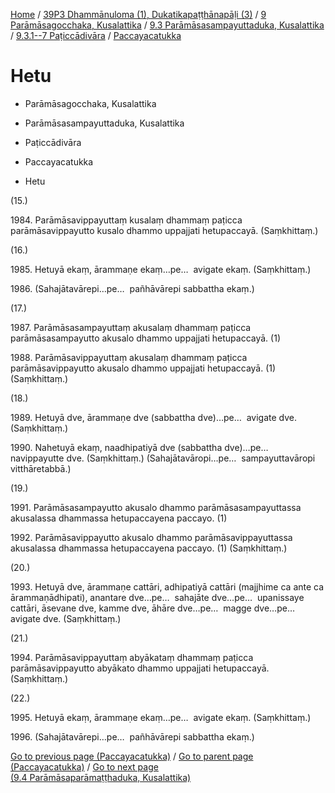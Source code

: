 
[Home](/) / [39P3 Dhammānuloma (1), Dukatikapaṭṭhānapāḷi (3)](../../../...md) / [9 Parāmāsagocchaka, Kusalattika](../../...md) / [9.3 Parāmāsasampayuttaduka, Kusalattika](../...md) / [9.3.1--7 Paṭiccādivāra](...md) / [Paccayacatukka](../39P3/9/9.3/9.3.1--7/Paccayacatukka.md)

# Hetu

* Parāmāsagocchaka, Kusalattika

* Parāmāsasampayuttaduka, Kusalattika

* Paṭiccādivāra

* Paccayacatukka

* Hetu

(15.)

1984\. Parāmāsavippayuttaṃ kusalaṃ dhammaṃ paṭicca parāmāsavippayutto kusalo dhammo uppajjati hetupaccayā. (Saṃkhittaṃ.)

(16.)

1985\. Hetuyā ekaṃ, ārammaṇe ekaṃ…pe…  avigate ekaṃ. (Saṃkhittaṃ.)

1986\. (Sahajātavārepi…pe…  pañhāvārepi sabbattha ekaṃ.)

(17.)

1987\. Parāmāsasampayuttaṃ akusalaṃ dhammaṃ paṭicca parāmāsasampayutto akusalo dhammo uppajjati hetupaccayā. (1)

1988\. Parāmāsavippayuttaṃ akusalaṃ dhammaṃ paṭicca parāmāsavippayutto akusalo dhammo uppajjati hetupaccayā. (1) (Saṃkhittaṃ.)

(18.)

1989\. Hetuyā dve, ārammaṇe dve (sabbattha dve)…pe…  avigate dve. (Saṃkhittaṃ.)

1990\. Nahetuyā ekaṃ, naadhipatiyā dve (sabbattha dve)…pe…  navippayutte dve. (Saṃkhittaṃ.) (Sahajātavāropi…pe…  sampayuttavāropi vitthāretabbā.)

(19.)

1991\. Parāmāsasampayutto akusalo dhammo parāmāsasampayuttassa akusalassa dhammassa hetupaccayena paccayo. (1)

1992\. Parāmāsavippayutto akusalo dhammo parāmāsavippayuttassa akusalassa dhammassa hetupaccayena paccayo. (1) (Saṃkhittaṃ.)

(20.)

1993\. Hetuyā dve, ārammaṇe cattāri, adhipatiyā cattāri (majjhime ca ante ca ārammaṇādhipati), anantare dve…pe…  sahajāte dve…pe…  upanissaye cattāri, āsevane dve, kamme dve, āhāre dve…pe…  magge dve…pe…  avigate dve. (Saṃkhittaṃ.)

(21.)

1994\. Parāmāsavippayuttaṃ abyākataṃ dhammaṃ paṭicca parāmāsavippayutto abyākato dhammo uppajjati hetupaccayā. (Saṃkhittaṃ.)

(22.)

1995\. Hetuyā ekaṃ, ārammaṇe ekaṃ…pe…  avigate ekaṃ. (Saṃkhittaṃ.)

1996\. (Sahajātavārepi…pe…  pañhāvārepi sabbattha ekaṃ.)

[Go to previous page (Paccayacatukka)](../39P3/9/9.3/9.3.1--7/Paccayacatukka.md) / [Go to parent page (Paccayacatukka)](../39P3/9/9.3/9.3.1--7/Paccayacatukka.md) / [Go to next page (9.4 Parāmāsaparāmaṭṭhaduka, Kusalattika)](../../../9.4.md)


